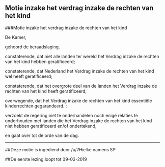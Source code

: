## Motie inzake het verdrag inzake de rechten van het kind 
 
###Motie inzake het verdrag inzake de rechten van het kind

De Kamer,

gehoord de beraadslaging,

constaterende, dat niet alle landen ter wereld het Verdrag inzake de rechten van het kind hebben geratificeerd;

constaterende, dat Nederland het Verdrag inzake de rechten van het kind wel heeft geratificeerd;

constaterende, dat het overgrote deel van de landen het Verdrag inzake de rechten van het kind heeft geratificeerd;

overwegende, dat het Verdrag inzake de rechten van het kind essentiële kinderrechten gegarandeerd. ;

verzoekt de regering niet te onderhandelen noch enige relaties te onderhouden met landen die het Verdrag inzake de rechten van het kind niet hebben geratificeerd en/of ondertekend,

en gaat over tot de orde van de dag.

---

##Deze motie is ingediend door /u/7Hielke namens SP

##De eerste lezing loopt tot 09-03-2019
